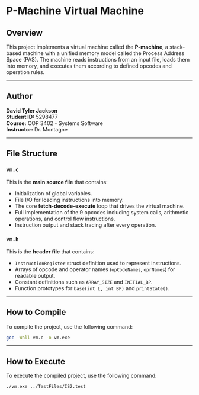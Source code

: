 # P-Machine Virtual Machine

## Overview

This project implements a virtual machine called the **P-machine**, a stack-based machine with a unified memory model called the Process Address Space (PAS). The machine reads instructions from an input file, loads them into memory, and executes them according to defined opcodes and operation rules.

---

## Author

**David Tyler Jackson**  
**Student ID:** 5298477  
**Course:** COP 3402 - Systems Software  
**Instructor:** Dr. Montagne

---

## File Structure

### `vm.c`

This is the **main source file** that contains:

- Initialization of global variables.
- File I/O for loading instructions into memory.
- The core **fetch-decode-execute** loop that drives the virtual machine.
- Full implementation of the 9 opcodes including system calls, arithmetic operations, and control flow instructions.
- Instruction output and stack tracing after every operation.

### `vm.h`

This is the **header file** that contains:

- `InstructionRegister` struct definition used to represent instructions.
- Arrays of opcode and operator names (`opCodeNames`, `oprNames`) for readable output.
- Constant definitions such as `ARRAY_SIZE` and `INITIAL_BP`.
- Function prototypes for `base(int L, int BP)` and `printState()`.

---

## How to Compile

To compile the project, use the following command:

```bash
gcc -Wall vm.c -o vm.exe

```

---

## How to Execute

To execute the compiled project, use the following command:

```bash
./vm.exe ../TestFiles/IS2.test

```
